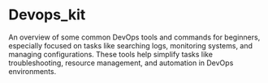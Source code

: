# Devops_kit
An overview of some common DevOps tools and commands for beginners, especially focused on tasks like searching logs, monitoring systems, and managing configurations. These tools help simplify tasks like troubleshooting, resource management, and automation in DevOps environments.
